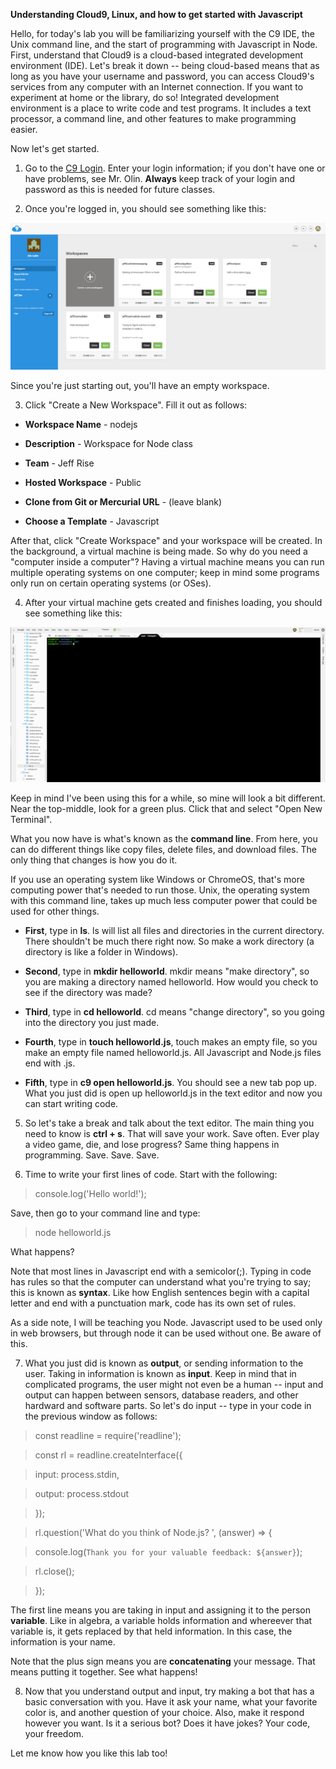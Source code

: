 **Understanding Cloud9, Linux, and how to get started with Javascript**

Hello, for today's lab you will be familiarizing yourself with the C9 IDE, the Unix command line, and the start of programming with Javascript in Node.  First, understand that Cloud9 is a cloud-based integrated development environment (IDE).  Let's break it down -- being cloud-based means that as long as you have your username and password, you can access Cloud9's services from any computer with an Internet connection.  If you want to experiment at home or the library, do so!  Integrated development environment is a place to write code and test programs.  It includes a text processor, a command line, and other features to make programming easier.

Now let's get started.

1. Go to the [C9 Login](https://c9.io/login).  Enter your login information; if you don't have one or have problems, see Mr. Olin.  **Always** keep track of your login and password as this is needed for future classes. 

2. Once you're logged in, you should see something like this:

![workspaces](https://github.com/olindgallet/jeff-rise-class/blob/master/python/lab1/c9workspaces.png)

Since you're just starting out, you'll have an empty workspace.  

3.  Click "Create a New Workspace".  Fill it out as follows:

- **Workspace Name** - nodejs

- **Description** - Workspace for Node class

- **Team** - Jeff Rise

- **Hosted Workspace** - Public

- **Clone from Git or Mercurial URL** - (leave blank)

- **Choose a Template** - Javascript

After that, click "Create Workspace" and your workspace will be created.  In the background, a virtual machine is being made.  So why do you need a "computer inside a computer"?  Having a virtual machine means you can run multiple operating systems on one computer; keep in mind some programs only run on certain operating systems (or OSes).

4.  After your virtual machine gets created and finishes loading, you should see something like this:

![c9interior](https://github.com/olindgallet/jeff-rise-class/blob/master/python/lab1/cloud9interior.png)

Keep in mind I've been using this for a while, so mine will look a bit different.  Near the top-middle, look for a green plus.  Click that and select "Open New Terminal".

What you now have is what's known as the **command line**.  From here, you can do different things like copy files, delete files, and download files.  The only thing that changes is how you do it.

If you use an operating system like Windows or ChromeOS, that's more computing power that's needed to run those.  Unix, the operating system with this command line, takes up much less computer power that could be used for other things.

- **First**, type in **ls**.  ls will list all files and directories in the current directory.  There shouldn't be much there right now.  So make a work directory (a directory is like a folder in Windows).

- **Second**, type in **mkdir helloworld**.  mkdir means "make directory", so you are making a directory named helloworld.  How would you check to see if the directory was made?

- **Third**, type in **cd helloworld**.  cd means "change directory", so you going into the directory you just made.

- **Fourth**, type in **touch helloworld.js**, touch makes an empty file, so you make an empty file named helloworld.js.  All Javascript and Node.js files end with .js.

- **Fifth**, type in **c9 open helloworld.js**.  You should see a new tab pop up.  What you just did is open up helloworld.js in the text editor and now you can start writing code.

5.  So let's take a break and talk about the text editor.  The main thing you need to know is **ctrl + s**.  That will save your work.  Save often.  Ever play a video game, die, and lose progress?  Same thing happens in programming.  Save.  Save.  Save.

6.  Time to write your first lines of code.  Start with the following:
> console.log('Hello world!');

Save, then go to your command line and type:
> node helloworld.js

What happens?

Note that most lines in Javascript end with a semicolor(;).  Typing in code has rules so that the computer can understand what you're trying to say; this is known as **syntax**.  Like how English sentences begin with a capital letter and end with a punctuation mark, code has its own set of rules.

As a side note, I will be teaching you Node.  Javascript used to be used only in web browsers, but through node it can be used without one.  Be aware of this.

7.  What you just did is known as **output**, or sending information to the user.  Taking in information is known as **input**.  Keep in mind that in complicated programs, the user might not even be a human -- input and output can happen between sensors, database readers, and other hardward and software parts.  So let's do input -- type in your code in the previous window as follows:

> const readline = require('readline');


> const rl = readline.createInterface({

>  input: process.stdin,

>  output: process.stdout

> });


> rl.question('What do you think of Node.js? ', (answer) => {

>  console.log(`Thank you for your valuable feedback: ${answer}`);

>  rl.close();

> });

The first line means you are taking in input and assigning it to the person **variable**.  Like in algebra, a variable holds information and whereever that variable is, it gets replaced by that held information.  In this case, the information is your name.

Note that the plus sign means you are **concatenating** your message.  That means putting it together.  See what happens!

8.  Now that you understand output and input, try making a bot that has a basic conversation with you.  Have it ask your name, what your favorite color is, and another question of your choice.  Also, make it respond however you want.  Is it a serious bot?  Does it have jokes?  Your code, your freedom.

Let me know how you like this lab too!
